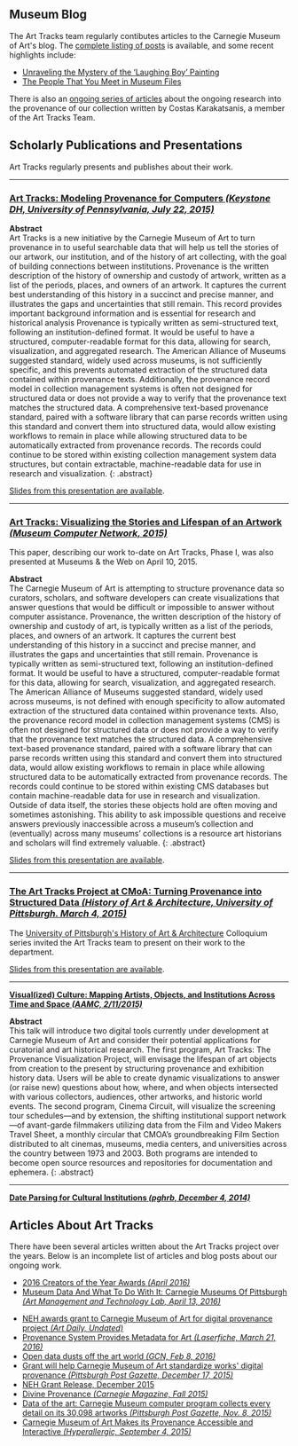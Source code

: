 ## Museum Blog

The Art Tracks team regularly contibutes articles to the Carnegie Museum of Art's blog. 
The [complete listing of posts](http://blog.cmoa.org/category/series/art-tracks/) is available, and some recent highlights include:

* [Unraveling the Mystery of the ‘Laughing Boy’ Painting](http://blog.cmoa.org/2016/04/unraveling-the-mystery-of-the-laughing-boy-painting/)
* [The People That You Meet in Museum Files](http://blog.cmoa.org/2014/12/art-tracks-the-people-that-you-meet-in-museum-files/)

There is also an [ongoing series of articles](http://blog.cmoa.org/category/series/collectors/) about the ongoing research into the provenance of our collection written by Costas Karakatsanis, a member of the Art Tracks Team.


## Scholarly Publications and Presentations

Art Tracks regularly presents and publishes about their work. 

---

### **[Art Tracks: Modeling Provenance for Computers *(Keystone DH, University of Pennsylvania, July 22, 2015)*](http://keystonedh.network/2015/)**

>
  **Abstract**  
  Art Tracks is a new initiative by the Carnegie Museum of Art to turn provenance in to useful searchable data that will help us tell the stories of our artwork, our institution, and of the history of art collecting, with the goal of building connections between institutions. Provenance is the written description of the history of ownership and custody of artwork, written as a list of the periods, places, and owners of an artwork. It captures the current best understanding of this history in a succinct and precise manner, and illustrates the gaps and uncertainties that still remain. This record provides important background information and is essential for research and historical analysis Provenance is typically written as semi-structured text, following an institution-defined format. It would be useful to have a structured, computer-readable format for this data, allowing for search, visualization, and aggregated research. The American Alliance of Museums suggested standard, widely used across museums, is not sufficiently specific, and this prevents automated extraction of the structured data contained within provenance texts. Additionally, the provenance record model in collection management systems is often not designed for structured data or does not provide a way to verify that the provenance text matches the structured data. A comprehensive text-based provenance standard, paired with a software library that can parse records written using this standard and convert them into structured data, would allow existing workflows to remain in place while allowing structured data to be automatically extracted from provenance records. The records could continue to be stored within existing collection management system data structures, but contain extractable, machine-readable data for use in research and visualization.
{: .abstract}

[Slides from this presentation are available](http://www.slideshare.net/TraceyBergFulton/art-tracks-at-keystone-dh).

---

### **[Art Tracks:  Visualizing the Stories and Lifespan of an Artwork *(Museum Computer Network, 2015)*](http://mw2015.museumsandtheweb.com/proposal/art-tracks-visualizing-the-stories-and-lifespan-of-an-artwork/)**

This paper, describing our work to-date on Art Tracks, Phase I, was also presented at Museums & the Web on April 10, 2015.  

>
  **Abstract**  
  The Carnegie Museum of Art is attempting to structure provenance data so curators, scholars, and software developers can create visualizations that answer questions that would be difficult or impossible to answer without computer assistance. Provenance, the written description of the history of ownership and custody of art, is typically written as a list of the periods, places, and owners of an artwork. It captures the current best understanding of this history in a succinct and precise manner, and illustrates the gaps and uncertainties that still remain. Provenance is typically written as semi-structured text, following an institution-defined format. It would be useful to have a structured, computer-readable format for this data, allowing for search, visualization, and aggregated research. The American Alliance of Museums suggested standard, widely used across museums, is not defined with enough specificity to allow automated extraction of the structured data contained within provenance texts. Also, the provenance record model in collection management systems (CMS) is often not designed for structured data or does not provide a way to verify that the provenance text matches the structured data. A comprehensive text-based provenance standard, paired with a software library that can parse records written using this standard and convert them into structured data, would allow existing workflows to remain in place while allowing structured data to be automatically extracted from provenance records. The records could continue to be stored within existing CMS databases but contain machine-readable data for use in research and visualization. Outside of data itself, the stories these objects hold are often moving and sometimes astonishing. This ability to ask impossible questions and receive answers previously inaccessible across a museum’s collection and (eventually) across many museums’ collections is a resource art historians and scholars will find extremely valuable.
{: .abstract}

[Slides from this presentation are available](http://www.slideshare.net/workergnome/art-tracks-museums-the-web-2015). 



---

### **[The Art Tracks Project at CMoA: Turning Provenance into Structured Data *(History of Art & Architecture, University of Pittsburgh. March 4, 2015)*](http://www.haa.pitt.edu/news-events/cmoa-art-tracks-colloquium)**

The [University of Pittsburgh's History of Art & Architecture](http://www.haa.pitt.edu/) Colloquium series invited the Art Tracks team to present on their work to the department.  

[Slides from this presentation are available](http://www.slideshare.net/workergnome/art-tracks-colloquium).

---

**[Visual(ized) Culture: Mapping Artists, Objects, and Institutions Across Time and Space *(AAMC, 2/11/2015)*](http://www.artcurators.org/events/EventDetails.aspx?id=525482&group=)**

> 
  **Abstract**  
  This talk will introduce two digital tools currently under development at Carnegie Museum of Art and consider their potential applications for curatorial and art historical research. The first program, Art Tracks: The Provenance Visualization Project, will envisage the lifespan of art objects from creation to the present by structuring provenance and exhibition history data. Users will be able to create dynamic visualizations to answer (or raise new) questions about how, where, and when objects intersected with various collectors, audiences, other artworks, and historic world events. The second program, Cinema Circuit, will visualize the screening tour schedules—and by extension, the shifting institutional support network—of avant-garde filmmakers utilizing data from the Film and Video Makers Travel Sheet, a monthly circular that CMOA’s groundbreaking Film Section distributed to alt cinemas, museums, media centers, and universities across the country between 1973 and 2003. Both programs are intended to become open source resources and repositories for documentation and ephemera.
{: .abstract}

---

**[Date Parsing for Cultural Institutions *(pghrb, December 4, 2014)*](http://www.meetup.com/pittsburgh-ruby/events/218778857/)**

## Articles About Art Tracks

There have been several articles written about the Art Tracks project over the years.  Below is an incomplete list of articles and blog posts about our ongoing work.

* [2016 Creators of the Year Awards *(April 2016)*](http://createpgh.org/our-crew/#block-39159611a67423821012)
* [Museum Data And What To Do With It: Carnegie Museums Of Pittsburgh *(Art Management and Technology Lab, April 13, 2016)*](http://amt-lab.org/blog/2016/3/museum-data-and-what-to-do-with-it-carnegie-museum-of-art)
<!-- * [Observer CULTURE, December 18, 2015](http://observer.com/2015/12/brooklyn-museum-hires-nancy-spector-clark-to-show-prado-nudes-and-more/) -->
* [NEH awards grant to Carnegie Museum of Art for digital provenance project *(Art Daily, Undated)*](http://artdaily.com/news/83803/NEH-awards-grant-to-Carnegie-Museum-of-Art-for-digital-provenance-project#.VxlANFJqmrk)
* [Provenance System Provides Metadata for Art *(Laserfiche, March 21, 2016)*](https://www.laserfiche.com/simplicity/provenance-system-provides-metadata-for-art/)
* [Open data dusts off the art world *(GCN, Feb 8, 2016)*](https://gcn.com/articles/2016/02/08/open-data-art-provenance.aspx)
* [Grant will help Carnegie Museum of Art standardize works' digital provenance *(Pittsburgh Post Gazette, December 17, 2015)*](http://www.post-gazette.com/ae/art-architecture/2015/12/17/Grant-will-help-Carnegie-Museum-of-Art-standardize-works-digital-provenance/stories/201512170179)
* [NEH Grant Release, December 2015](https://securegrants.neh.gov/PublicQuery/main.aspx?f=1&gn=PR-234554-16)
* [Divine Provenance *(Carnegie Magazine, Fall 2015)*](http://www.carnegiemuseums.org/cmag/feature.php?id=519)
* [Data of the art: Carnegie Museum computer program collects every detail on its 30,098 artworks *(Pittsburgh Post Gazette, Nov. 8, 2015)*](http://www.post-gazette.com/ae/art-architecture/2015/11/08/Data-of-the-art-Carnegie-Museum-computer-program-Elysa-collects-every-detail-on-its-30-098-artworks/stories/201511080038)
* [Carnegie Museum of Art Makes its Provenance Accessible and Interactive *(Hyperallergic, September 4, 2015)*](http://hyperallergic.com/234563/carnegie-museum-of-art-makes-its-provenance-accessible-and-interactive/)
